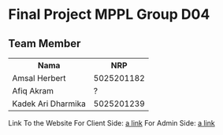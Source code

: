 # Final Project MPPL Group D04

## Team Member
<table>
<tr>
<th>Nama</th>
<th>NRP </th>
</tr>
<tr>
<td>Amsal Herbert</td>
<td>5025201182 </td>
</tr>
<tr>
<td>Afiq Akram</td>
<td>? </td>
</tr>
<tr>
<td>Kadek Ari Dharmika</td>
<td>5025201239 </td>
</tr>
</table>

Link To the Website
For Client Side: [a link](https://mppl-client.vercel.app/products/639ac1f9cb2210f40830443c)
For Admin Side: [a link](https://admin-mppl-628l6jxim-arraidh.vercel.app/login)
